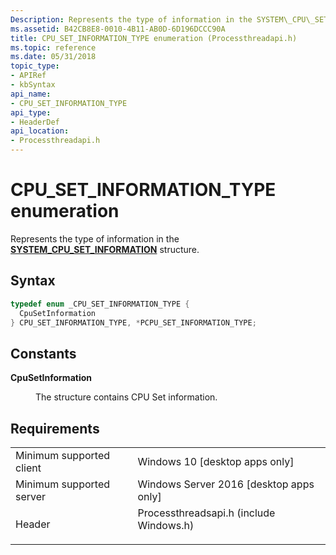 ```yaml
---
Description: Represents the type of information in the SYSTEM\_CPU\_SET\_INFORMATION structure.
ms.assetid: B42CB8E8-0010-4B11-AB0D-6D196DCCC90A
title: CPU_SET_INFORMATION_TYPE enumeration (Processthreadapi.h)
ms.topic: reference
ms.date: 05/31/2018
topic_type: 
- APIRef
- kbSyntax
api_name: 
- CPU_SET_INFORMATION_TYPE
api_type: 
- HeaderDef
api_location: 
- Processthreadapi.h
---
```


# CPU\_SET\_INFORMATION\_TYPE enumeration

Represents the type of information in the [**SYSTEM\_CPU\_SET\_INFORMATION**](/windows/desktop/api/winnt/ns-winnt-system_cpu_set_information) structure.

## Syntax


```C++
typedef enum _CPU_SET_INFORMATION_TYPE { 
  CpuSetInformation
} CPU_SET_INFORMATION_TYPE, *PCPU_SET_INFORMATION_TYPE;
```



## Constants

<dl> <dt>

<span id="CpuSetInformation"></span><span id="cpusetinformation"></span><span id="CPUSETINFORMATION"></span>**CpuSetInformation**
</dt> <dd>

The structure contains CPU Set information.

</dd> </dl>

## Requirements



|                                     |                                                                                                                   |
|-------------------------------------|-------------------------------------------------------------------------------------------------------------------|
| Minimum supported client<br/> | Windows 10 \[desktop apps only\]<br/>                                                                       |
| Minimum supported server<br/> | Windows Server 2016 \[desktop apps only\]<br/>                                                              |
| Header<br/>                   | <dl> <dt>Processthreadsapi.h (include Windows.h)</dt> </dl> |



 

 





